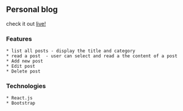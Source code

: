 ## Personal blog

check it out [live!](https://compassionate-morse-6e4d12.netlify.com/)

### Features
    
    * list all posts - display the title and category 
    * read a post  - user can select and read a the content of a post
    * Add new post 
    * Edit post
    * Delete post  

### Technologies

    * React.js        
    * Bootstrap



